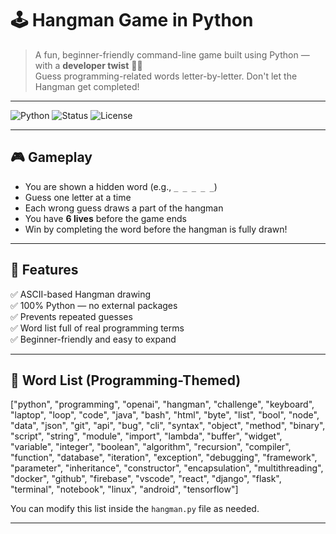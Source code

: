 # 🕹️ Hangman Game in Python

> A fun, beginner-friendly command-line game built using Python — with a **developer twist** 🧑‍💻  
> Guess programming-related words letter-by-letter. Don't let the Hangman get completed!

---

![Python](https://img.shields.io/badge/Made%20with-Python-blue?logo=python)
![Status](https://img.shields.io/badge/Status-Working-green)
![License](https://img.shields.io/badge/License-MIT-yellow)

---

## 🎮 Gameplay

- You are shown a hidden word (e.g., `_ _ _ _ _`)
- Guess one letter at a time
- Each wrong guess draws a part of the hangman
- You have **6 lives** before the game ends
- Win by completing the word before the hangman is fully drawn!

---

## 🔧 Features

✅ ASCII-based Hangman drawing  
✅ 100% Python — no external packages  
✅ Prevents repeated guesses  
✅ Word list full of real programming terms  
✅ Beginner-friendly and easy to expand

---

## 🧠 Word List (Programming-Themed)

["python", "programming", "openai", "hangman", "challenge", "keyboard", "laptop",
"loop", "code", "java", "bash", "html", "byte", "list", "bool", "node", "data", "json", "git", "api", "bug", "cli",
"syntax", "object", "method", "binary", "script", "string", "module", "import", "lambda", "buffer", "widget", "variable",
"integer", "boolean", "algorithm", "recursion", "compiler", "function", "database", "iteration", "exception",
"debugging", "framework", "parameter", "inheritance", "constructor", "encapsulation", "multithreading",
"docker", "github", "firebase", "vscode", "react", "django", "flask", "terminal", "notebook", "linux", "android",
"tensorflow"]


You can modify this list inside the `hangman.py` file as needed.

---

